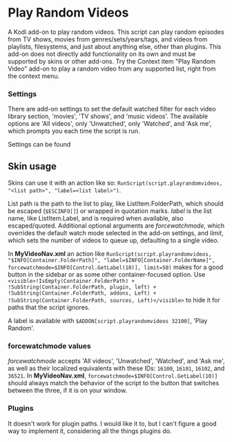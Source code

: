 # Play Random Videos
A Kodi add-on to play random videos. This script can play random episodes from TV shows, movies from genres/sets/years/tags, and videos from playlists, filesystems, and just about anything else, other than plugins. This add-on does not directly add functionality on its own and must be supported by skins or other add-ons. Try the Context item "Play Random Video" add-on to play a random video from any supported list, right from the context menu.

### Settings
There are add-on settings to set the default watched filter for each video library section, 'movies', 'TV shows', and 'music videos'. The available options are 'All videos', only 'Unwatched', only 'Watched', and 'Ask me', which prompts you each time the script is run.

Settings can be found 

## Skin usage
Skins can use it with an action like so: `RunScript(script.playrandomvideos, "<list path>", "label=<list label>")`.

List path is the path to the list to play, like ListItem.FolderPath, which should be escaped (`$ESCINFO[]`) or wrapped in quotation marks. *label* is the list name, like ListItem.Label, and is required when available, also escaped/quoted. Additional optional arguments are *forcewatchmode*, which overrides the default watch mode selected in the add-on settings, and *limit*, which sets the number of videos to queue up, defaulting to a single video.

In **MyVideoNav.xml** an action like `RunScript(script.playrandomvideos, "$INFO[Container.FolderPath]", "label=$INFO[Container.FolderName]", forcewatchmode=$INFO[Control.GetLabel(10)], limit=50)` makes for a good button in the sidebar or as some other container-focused option. Use `<visible>!IsEmpty(Container.FolderPath) + !SubString(Container.FolderPath, plugin, left) + !SubString(Container.FolderPath, addons, Left) + !SubString(Container.FolderPath, sources, Left)</visible>` to hide it for paths that the script ignores.

A label is available with `$ADDON[script.playrandomvideos 32100]`, 'Play Random'.

### forcewatchmode values
*forcewatchmode* accepts 'All videos', 'Unwatched', 'Watched', and 'Ask me', as well as their localized equivalents with these IDs: `16100`, `16101`, `16102`, and `36521`. In **MyVideoNav.xml**, `forcewatchmode=$INFO[Control.GetLabel(10)]` should always match the behavior of the script to the button that switches between the three, if it is on your window.

### Plugins
It doesn't work for plugin paths. I would like it to, but I can't figure a good way to implement it, considering all the things plugins do.
